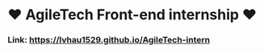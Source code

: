 <h1> ♥️ AgileTech Front-end internship ♥️ </h1>
<h3>Link: <a href="https://lvhau1529.github.io/AgileTech-intern" target="_blank">https://lvhau1529.github.io/AgileTech-intern
</a></h3>
